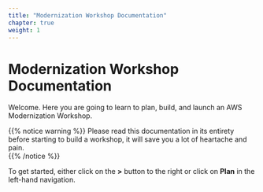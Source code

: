 ```yaml
---
title: "Modernization Workshop Documentation"
chapter: true
weight: 1
---
```


# Modernization Workshop Documentation

Welcome. Here you are going to learn to plan, build, and launch an AWS Modernization Workshop. 

{{% notice warning %}}
Please read this documentation in its entirety before starting to build a workshop, it will save you a lot of heartache and pain.  
{{% /notice %}}

To get started, 
either click on the **>** button to the right or click on **Plan** in the left-hand navigation.
